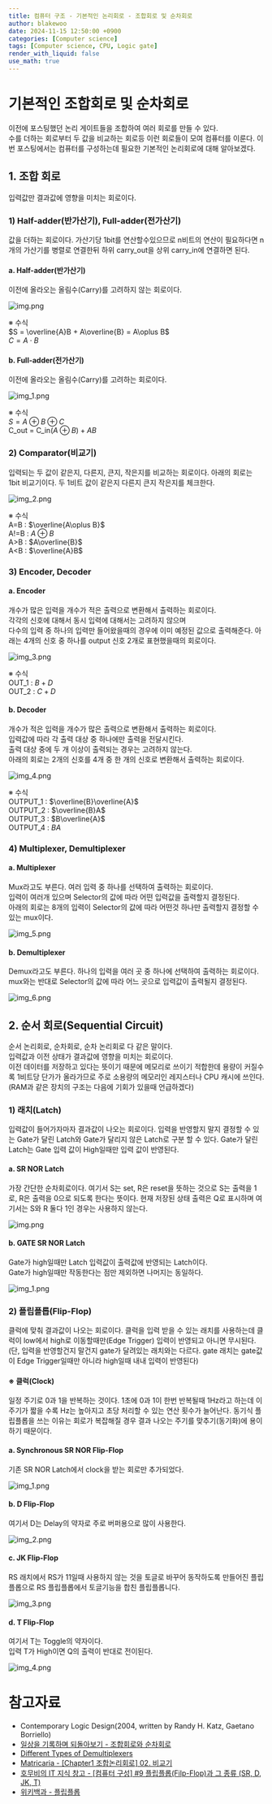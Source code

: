 ```yaml
---
title: 컴퓨터 구조 - 기본적인 논리회로 - 조합회로 및 순차회로
author: blakewoo
date: 2024-11-15 12:50:00 +0900
categories: [Computer science]
tags: [Computer science, CPU, Logic gate] 
render_with_liquid: false
use_math: true
---
```


# 기본적인 조합회로 및 순차회로
이전에 포스팅했던 논리 게이트들을 조합하여 여러 회로를 만들 수 있다.   
수를 더하는 회로부터 두 값을 비교하는 회로등 이런 회로들이 모여 컴퓨터를 이룬다.
이번 포스팅에서는 컴퓨터를 구성하는데 필요한 기본적인 논리회로에 대해 알아보겠다.

## 1. 조합 회로
입력값만 결과값에 영향을 미치는 회로이다.

### 1) Half-adder(반가산기), Full-adder(전가산기)
값을 더하는 회로이다. 가산기당 1bit를 연산할수있으므로 n비트의 연산이 필요하다면
n개의 가산기를 병렬로 연결한뒤 하위 carry_out을 상위 carry_in에 연결하면 된다.

#### a. Half-adder(반가산기)
이전에 올라오는 올림수(Carry)를 고려하지 않는 회로이다.   

![img.png](/assets/blog/cs/logical_circuit/basic_conbination_circuit/img.png)

※ 수식   
$S = \overline{A}B + A\overline{B} = A\oplus B$      
$C = A\cdot B$

#### b. Full-adder(전가산기)
이전에 올라오는 올림수(Carry)를 고려하는 회로이다.    

![img_1.png](/assets/blog/cs/logical_circuit/basic_conbination_circuit/img_1.png)

※ 수식   
$S = A\oplus B \oplus C$   
C_out = C_in$(A \oplus B) + AB$

### 2) Comparator(비교기)
입력되는 두 값이 같은지, 다른지, 큰지, 작은지를 비교하는 회로이다.
아래의 회로는 1bit 비교기이다. 두 1비트 값이 같은지 다른지 큰지 작은지를 체크한다.

![img_2.png](/assets/blog/cs/logical_circuit/basic_conbination_circuit/img_2.png)

※ 수식   
A=B : $\overline{A\oplus B}$   
A!=B : $A \oplus B$   
A>B : $A\overline{B}$   
A<B : $\overline{A}B$


### 3) Encoder, Decoder
#### a. Encoder
개수가 많은 입력을 개수가 적은 출력으로 변환해서 출력하는 회로이다.   
각각의 신호에 대해서 동시 입력에 대해서는 고려하지 않으며   
다수의 입력 중 하나의 입력만 들어왔을때의 경우에 이미 예정된 값으로 출력해준다.
아래는 4개의 신호 중 하나를 output 신호 2개로 표현했을때의 회로이다.

![img_3.png](/assets/blog/cs/logical_circuit/basic_conbination_circuit/img_3.png)

※ 수식   
OUT_1 : $B+D$   
OUT_2 : $C+D$

#### b. Decoder
개수가 적은 입력을 개수가 많은 출력으로 변환해서 출력하는 회로이다.   
입력값에 따라 각 출력 대상 중 하나에만 출력을 전달시킨다.   
출력 대상 중에 두 개 이상이 출력되는 경우는 고려하지 않는다.   
아래의 회로는 2개의 신호를 4개 중 한 개의 신호로 변환해서 출력하는 회로이다.

![img_4.png](/assets/blog/cs/logical_circuit/basic_conbination_circuit/img_4.png)

※ 수식   
OUTPUT_1 : $\overline{B}\overline{A}$   
OUTPUT_2 : $\overline{B}A$   
OUTPUT_3 : $B\overline{A}$   
OUTPUT_4 : $BA$

### 4) Multiplexer, Demultiplexer
#### a. Multiplexer
Mux라고도 부른다. 여러 입력 중 하나를 선택하여 출력하는 회로이다.   
입력이 여러개 있으며 Selector의 값에 따라 어떤 입력값을 출력할지 결정된다.   
아래의 회로는 8개의 입력이 Selector의 값에 따라 어떤것 하나만 출력할지 결정할 수 있는 mux이다.

![img_5.png](/assets/blog/cs/logical_circuit/basic_conbination_circuit/img_5.png)


#### b. Demultiplexer
Demux라고도 부른다. 하나의 입력을 여러 곳 중 하나에 선택하여 출력하는 회로이다.   
mux와는 반대로 Selector의 값에 따라 어느 곳으로 입력값이 출력될지 결정된다.

![img_6.png](/assets/blog/cs/logical_circuit/basic_conbination_circuit/img_6.png)

## 2. 순서 회로(Sequential Circuit)
순서 논리회로, 순차회로, 순차 논리회로 다 같은 말이다.   
입력값과 이전 상태가 결과값에 영향을 미치는 회로이다.   
이전 데이터를 저장하고 있다는 뜻이기 때문에 메모리로 쓰이기 적합한데
용량이 커질수록 1비트당 단가가 올라가므로 주로 소용량의 메모리인 레지스터나 CPU 캐시에 쓰인다.    
(RAM과 같은 장치의 구조는 다음에 기회가 있을때 언급하겠다)

### 1) 래치(Latch)
입력값이 들어가자마자 결과값이 나오는 회로이다. 
입력을 반영할지 말지 결정할 수 있는 Gate가 달린 Latch와 Gate가 달리지 않은 Latch로 구분 할 수 있다.
Gate가 달린 Latch는 Gate 입력 값이 High일때만 입력 값이 반영된다.

#### a. SR NOR Latch
가장 간단한 순차회로이다. 여기서 S는 set, R은 reset을 뜻하는 것으로
S는 출력을 1로, R은 출력을 0으로 되도록 한다는 뜻이다.
현재 저장된 상태 출력은 Q로 표시하며 여기서는 S와 R 둘다 1인 경우는 사용하지 않는다.

![img.png](/assets/blog/cs/logical_circuit/basic_conbination_circuit/img_7.png)

#### b. GATE SR NOR Latch
Gate가 high일때만 Latch 입력값이 출력값에 반영되는 Latch이다.   
Gate가 high일때만 작동한다는 점만 제외하면 나머지는 동일하다.

![img_1.png](/assets/blog/cs/logical_circuit/basic_conbination_circuit/img_12.png)


### 2) 플립플롭(Flip-Flop)
클럭에 맞춰 결과값이 나오는 회로이다. 클럭을 입력 받을 수 있는 래치를
사용하는데 클럭이 low에서 high로 이동할때만(Edge Trigger) 입력이 반영되고 아니면 무시된다.   
(단, 입력을 반영할건지 말건지 gate가 달려있는 래치와는 다르다. gate 래치는 gate값이 Edge Trigger일때만 아니라
high일때 내내 입력이 반영된다)

#### ※ 클럭(Clock)
일정 주기로 0과 1을 반복하는 것이다. 1초에 0과 1이 한번 반복될때 1Hz라고 하는데 이 주기가 짧을 수록
Hz는 높아지고 초당 처리할 수 있는 연산 횟수가 늘어난다.
동기식 플립플롭을 쓰는 이유는 회로가 복잡해질 경우 결과 나오는 주기를 맞추기(동기화)에 용이하기 때문이다.

#### a. Synchronous SR NOR Flip-Flop
기존 SR NOR Latch에서 clock을 받는 회로만 추가되었다.

![img_1.png](/assets/blog/cs/logical_circuit/basic_conbination_circuit/img_8.png)

#### b. D Flip-Flop
여기서 D는 Delay의 약자로 주로 버퍼용으로 많이 사용한다.

![img_2.png](/assets/blog/cs/logical_circuit/basic_conbination_circuit/img_9.png)

#### c. JK Flip-Flop
RS 래치에서 RS가 11일때 사용하지 않는 것을 토글로 바꾸어 동작하도록 만들어진 플립플롭으로
RS 플립플롭에서 토글기능을 합친 플립플롭니다.

![img_3.png](/assets/blog/cs/logical_circuit/basic_conbination_circuit/img_10.png)

#### d. T Flip-Flop
여기서 T는 Toggle의 약자이다.    
입력 T가 High이면 Q의 출력이 반대로 전이된다.

![img_4.png](/assets/blog/cs/logical_circuit/basic_conbination_circuit/img_11.png)

# 참고자료
- Contemporary Logic Design(2004, written by Randy H. Katz, Gaetano Borriello)
- [일상을 기록하며 되돌아보기 - 조합회로와 순차회로](https://tomyself148.tistory.com/33)
- [Different Types of Demultiplexers](https://www.elprocus.com/different-types-of-demultiplexers/) 
- [Matricaria - [Chapter1 조합논리회로] 02. 비교기](https://happy-matricaria.tistory.com/18)
- [호무비의 IT 지식 창고 - [컴퓨터 구성] #9 플립플롭(Filp-Flop)과 그 종류 (SR, D, JK, T)](https://homubee.tistory.com/47)
- [위키백과 - 플립플롭](https://ko.wikipedia.org/wiki/%ED%94%8C%EB%A6%BD%ED%94%8C%EB%A1%AD)
